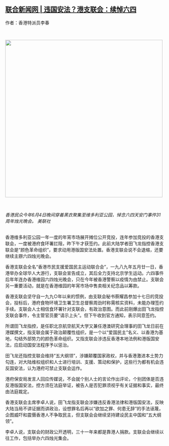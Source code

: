 <!--1605657892000-->
[联合新闻网 | 违国安法？港支联会：续悼六四](https://chinadigitaltimes.net/chinese/2020/11/%e8%81%94%e5%90%88%e6%96%b0%e9%97%bb%e7%bd%91-%e8%bf%9d%e5%9b%bd%e5%ae%89%e6%b3%95%ef%bc%9f%e6%b8%af%e6%94%af%e8%81%94%e4%bc%9a%ef%bc%9a%e7%bb%ad%e6%82%bc%e5%85%ad%e5%9b%9b/)
------

<p>作者：香港特派员李春</p><p> </p><p><img src="http://chinadigitaltimes.net/chinese/files/2020/11/香港.png" width="500" class="aligncenter"></p><p> </p><p><em>香港民众今年6月4日晚间穿着黑衣聚集至维多利亚公园，悼念六四天安门事件31周年烛光晚会。 美联社<br></em><br></p><p>香港维多利亚公园一年一度的年宵市场展开摊位公开竞投，连年参加竞投的香港支联会，一度被港府食环署拦阻，昨下午才获签约。此前大陆学者田飞龙指控香港支联会是“颜色革命组织”，要求动用港版国安法处置。香港支联会说不会退缩，还要继续主辧六四烛光晚会。</p><p>香港支联会全名“香港市民支援爱国民主运动联合会”，一九八九年五月廿一日，香港举办全球华人大游行，支联会宣告成立，其后全力支持北京学生运动。六四事件后年年连办香港维园六四烛光晚会，只在今年被香港警察以疫情为由禁止。支联会另一重要活动，就是在香港维园的年宵市场中售卖相关纪念品以筹款。</p><p>香港支联会坚守自一九九○年以来的惯例，由支联会秘书蔡耀昌参加十七日的竞投会，投标后，港府食物环境卫生署卫生总督察周劲时称需核实资料，未能办理签约手续。支联会人士相信食环署针对支联会，有政治意图。而此前刚爆出田飞龙指控支联会事件，令主管官员要“请示上头”。但下午收到官方通知，表示同意签约。</p><p>所谓田飞龙指控，是任职北京航空航天大学又兼任港澳研究会理事的田飞龙日前在港媒撰文，指支联会属于政治颠覆性组织，是一个以“爱国民主”名义、以香港为基地，勾结外部势力的颜色革命组织。又指支联会涉违反香港本地法例和港版国安法，应启动国安法程序予以惩治。</p><p>田飞龙还指控支联会维持“五大纲领”，涉嫌颠覆国家政权，并与香港激进本土势力勾连，对大陆维权组织和人士进行培训、支援、策动和保护，这些行为都有机会违反国安法，认为港府可禁止支联会运作。</p><p>港府保安局发言人回应传媒说，不会就个别人士的言论作出评论，个别团体是否违反港版国安法，控方须在法庭举证，被告人是否犯罪须视乎有关证据和事实，最终由法庭裁定。</p><p>香港支联会主席李卓人说，田飞龙指支联会涉嫌违反香港法律和港版国安法，反映大陆当局不讲证据而讲政治，设想罪名后再以“欲加之罪、何患无辞”的手法诬蔑，企图威吓和震慑香港人不争取民主，但支联会会继续坚持建设民主中国和“五大纲领”。</p><p>李卓人说，支联会的财政公开透明，三十一年来都是靠港人捐款。支联会会继续以往工作，包括举办六四烛光集会。</p>
